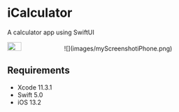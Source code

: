 # iCalculator

A calculator app using SwiftUI

<img width="25%" height="25%" src="screenShots/myScreenshotiPhone.png"/>
![](images/myScreenshotiPhone.png)

## Requirements

* Xcode 11.3.1
* Swift 5.0
* iOS 13.2
